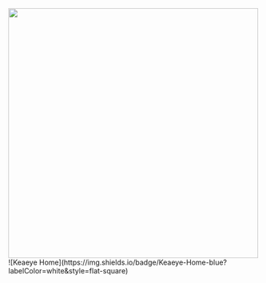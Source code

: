 <img width="500" src="https://github-readme-activity-graph.vercel.app/graph?username=keaeye&theme=github-compact&hide_border=true&area=true" />
![Keaeye Home](https://img.shields.io/badge/Keaeye-Home-blue?labelColor=white&style=flat-square)
